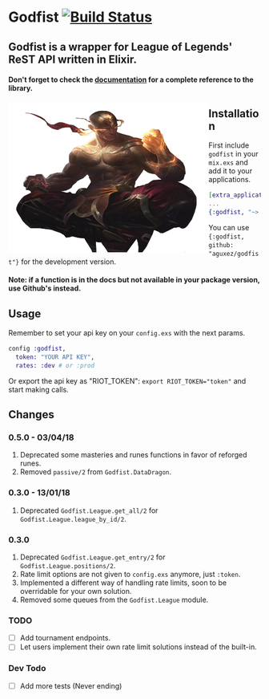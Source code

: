 # Godfist [![Build Status](https://travis-ci.org/aguxez/godfist.svg?branch=master)](https://travis-ci.org/aguxez/godfist)

## Godfist is a wrapper for League of Legends' ReST API written in Elixir.

#### Don't forget to check the [documentation](https://hexdocs.pm/godfist/Godfist.html) for a complete reference to the library.

<img src="priv/godfist.png" alt="Notify" width="400" height="300" align="left" />

## Installation

First include `godfist` in your `mix.exs` and add it to your applications.

```elixir
[extra_applications: :godfist, ...]
...
{:godfist, "~> 0.5.0"}
```

You can use `{:godfist, github: "aguxez/godfist"}` for the development version.

#### Note: if a function is in the docs but not available in your package version, use Github's instead.

## Usage
Remember to set your api key on your `config.exs` with the next params.

```elixir
config :godfist,
  token: "YOUR API KEY",
  rates: :dev # or :prod
```

Or export the api key as "RIOT_TOKEN": `export RIOT_TOKEN="token"` and start making calls.

## Changes
### 0.5.0 - 03/04/18
1. Deprecated some masteries and runes functions in favor of reforged runes.
2. Removed `passive/2` from `Godfist.DataDragon`.

### 0.3.0 - 13/01/18
1. Deprecated `Godfist.League.get_all/2` for `Godfist.League.league_by_id/2`.

### 0.3.0
1. Deprecated `Godfist.League.get_entry/2` for `Godfist.League.positions/2`.
2. Rate limit options are not given to `config.exs` anymore, just `:token`.
3. Implemented a different way of handling rate limits, soon to be overridable for your own solution.
4. Removed some queues from the `Godfist.League` module.


### TODO
- [ ] Add tournament endpoints.
- [ ] Let users implement their own rate limit solutions instead of the built-in.

### Dev Todo
- [ ] Add more tests (Never ending)
